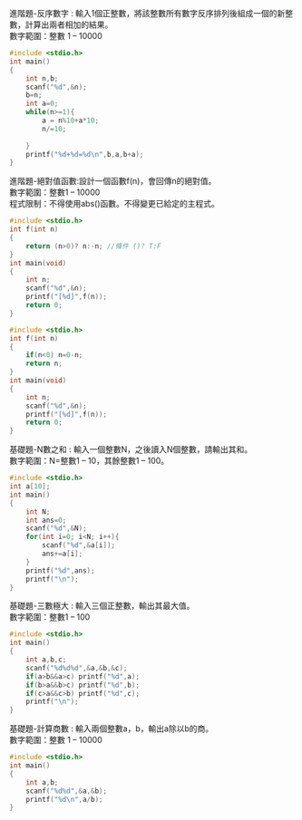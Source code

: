 進階題-反序數字 : 輸入1個正整數，將該整數所有數字反序排列後組成一個的新整數，計算出兩者相加的結果。   
數字範圍：整數 1 – 10000  
```C
#include <stdio.h>
int main()
{
	int n,b;
	scanf("%d",&n);
	b=n;
	int a=0;
	while(n>=1){
		a = n%10+a*10;
		n/=10;
		
	}
	printf("%d+%d=%d\n",b,a,b+a);
}
```
進階題-絕對值函數:設計一個函數f(n)，會回傳n的絕對值。  
數字範圍：整數1 – 10000  
程式限制：不得使用abs()函數。不得變更已給定的主程式。  
```C
#include <stdio.h>
int f(int n)
{
	return (n>0)? n:-n; //條件 ()? T:F
}
int main(void)
{
	int n;
	scanf("%d",&n);
	printf("[%d]",f(n));
	return 0;
}
```
```C
#include <stdio.h>
int f(int n)
{
	if(n<0) n=0-n;
	return n;
}
int main(void)
{
	int n;
	scanf("%d",&n);
	printf("[%d]",f(n));
	return 0;
}
```
基礎題-N數之和 : 輸入一個整數N，之後讀入N個整數，請輸出其和。   
數字範圍：N=整數1 – 10，其餘整數1 – 100。  
```C
#include <stdio.h>
int a[10];
int main()
{
	int N;
	int ans=0;
	scanf("%d",&N);
	for(int i=0; i<N; i++){
		scanf("%d",&a[i]);
		ans+=a[i];
	}
	printf("%d",ans);
	printf("\n");
}
```
基礎題-三數極大 : 輸入三個正整數，輸出其最大值。   
數字範圍：整數1 – 100  
```C
#include <stdio.h>
int main()
{
	int a,b,c;
	scanf("%d%d%d",&a,&b,&c);
	if(a>b&&a>c) printf("%d",a);
	if(b>a&&b>c) printf("%d",b);
	if(c>a&&c>b) printf("%d",c);
	printf("\n");
}
```
基礎題-計算商數 : 輸入兩個整數a，b，輸出a除以b的商。   
數字範圍：整數 1 – 10000  
```C
#include <stdio.h>
int main()
{
	int a,b;
	scanf("%d%d",&a,&b);
	printf("%d\n",a/b);
}
```
